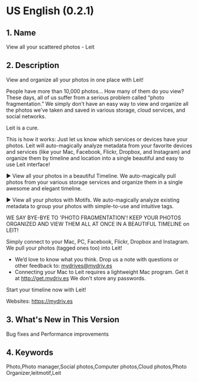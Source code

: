 US English (0.2.1)
==================

## 1. Name
View all your scattered photos - Leit

## 2. Description
View and organize all your photos in one place with Leit!

People have more than 10,000 photos... How many of them do you view? These days, all of us suffer from a serious problem called “photo fragmentation.” We simply don’t have an easy way to view and organize all the photos we’ve taken and saved in various storage, cloud services, and social networks.

Leit is a cure.

This is how it works: Just let us know which services or devices have your photos. Leit will auto-magically analyze metadata from your favorite devices and services (like your Mac, Facebook, Flickr, Dropbox, and Instagram) and organize them by timeline and location into a single beautiful and easy to use Leit interface!

▶ View all your photos in a beautiful Timeline. We auto-magically pull photos from your various storage services and organize them in a single awesome and elegant timeline.

▶ View all your photos with Motifs. We auto-magically analyze existing metadata to group your photos with simple-to-use and intuitive tags.

WE SAY BYE-BYE TO 'PHOTO FRAGMENTATION'!  KEEP YOUR PHOTOS ORGANIZED AND VIEW THEM ALL AT ONCE IN A BEAUTIFUL TIMELINE on LEIT! 

Simply connect to your Mac, PC, Facebook, Flickr,  Dropbox and Instagram. We pull your photos (tagged ones too) into Leit!

* We’d love to know what you think. Drop us a note with questions or other feedback to: mydrives@mydriv.es
* Connecting your Mac to Leit requires a lightweight Mac program. Get it at http://get.mydriv.es  We don't store any passwords.

Start your timeline now with Leit!

Websites: https://mydriv.es

## 3. What's New in This Version
Bug fixes and Performance improvements

## 4. Keywords
Photo,Photo manager,Social photos,Computer photos,Cloud photos,Photo Organizer,leitmotif,Leit

